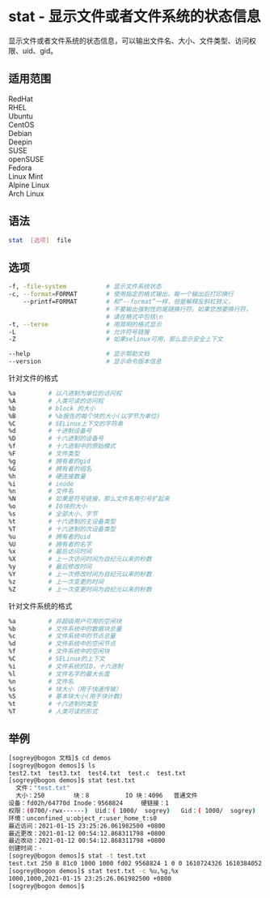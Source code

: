 # stat - 显示文件或者文件系统的状态信息

显示文件或者文件系统的状态信息，可以输出文件名、大小、文件类型、访问权限、uid、gid。


## 适用范围

<!-- <div class="svg linux">Linux</div> -->
<div class="svg redhat">RedHat</div>
<div class="svg rhel">RHEL</div>
<div class="svg ubuntu">Ubuntu</div>
<div class="svg centos">CentOS</div>
<div class="svg debian">Debian</div>
<div class="svg deepin">Deepin</div>
<div class="svg suse">SUSE</div>
<div class="svg opensuse">openSUSE</div>
<div class="svg fedora">Fedora</div>
<div class="svg linuxmint">Linux Mint</div>
<!-- <div class="svg mxlinux">MX Linux</div> -->
<div class="svg alpinelinux">Alpine Linux</div>
<div class="svg archlinux">Arch Linux</div>

## 语法

``` bash
stat  [选项]  file
```

## 选项

``` bash
-f, -file-system           # 显示文件系统状态
-c, --format=FORMAT        # 使用指定的格式输出，每一个输出后打印换行           
    --printf=FORMAT        # 和“--format”一样，但是解释反斜杠转义，
                           # 不要输出强制性的尾随换行符。如果您想要换行符，
                           # 请在格式中包括\n
-t, --terse                # 用简明的格式显示
-L                         # 允许符号链接
-Z                         # 如果selinux可用，那么显示安全上下文

--help                     # 显示帮助文档
--version                  # 显示命令版本信息
```

针对文件的格式

``` bash
%a         # 以八进制为单位的访问权
%A         # 人类可读的访问权
%b         # block 的大小
%B         # %b报告的每个块的大小(以字节为单位)
%C         # SELinux上下文的字符串
%d         # 十进制设备号
%D         # 十六进制的设备号
%f         # 十六进制中的原始模式
%F         # 文件类型
%g         # 拥有者的gid
%G         # 拥有者的组名
%h         # 硬连接数量
%i         # inode
%n         # 文件名
%N         # 如果是符号链接，那么文件名用引号扩起来
%o         # IO块的大小
%s         # 全部大小，字节
%t         # 十六进制的主设备类型
%T         # 十六进制的次设备类型
%u         # 拥有者的uid
%U         # 拥有者的名字
%x         # 最后访问时间
%X         # 上一次访问时间为自纪元以来的秒数
%y         # 最后修改时间
%Y         # 上一次修改时间为自纪元以来的秒数
%z         # 上一次变更的时间
%Z         # 上一次变更时间为自纪元以来的秒数
```
针对文件系统的格式
``` bash
%a         # 非超级用户可用的空闲块
%b         # 文件系统中的数据块总量
%c         # 文件系统中的节点总量
%d         # 文件系统中的空闲节点
%f         # 文件系统中的空闲块
%C         # SELinux的上下文
%i         # 文件系统的ID，十六进制
%l         # 文件名字的最大长度
%n         # 文件名
%s         # 块大小（用于快速传输）
%S         # 基本块大小(用于块计数)
%t         # 十六进制的类型
%T         # 人类可读的形式
```

## 举例

``` bash
[sogrey@bogon 文档]$ cd demos
[sogrey@bogon demos]$ ls
test2.txt  test3.txt  test4.txt  test.c  test.txt
[sogrey@bogon demos]$ stat test.txt
  文件："test.txt"
  大小：250       	块：8          IO 块：4096   普通文件
设备：fd02h/64770d	Inode：9568824     硬链接：1
权限：(0700/-rwx------)  Uid：( 1000/  sogrey)   Gid：( 1000/  sogrey)
环境：unconfined_u:object_r:user_home_t:s0
最近访问：2021-01-15 23:25:26.061982500 +0800
最近更改：2021-01-12 00:54:12.868311798 +0800
最近改动：2021-01-12 00:54:12.868311798 +0800
创建时间：-
[sogrey@bogon demos]$ stat -t test.txt
test.txt 250 8 81c0 1000 1000 fd02 9568824 1 0 0 1610724326 1610384052 1610384052 0 4096 unconfined_u:object_r:user_home_t:s0
[sogrey@bogon demos]$ stat test.txt -c %u,%g,%x
1000,1000,2021-01-15 23:25:26.061982500 +0800
[sogrey@bogon demos]$ 
```
